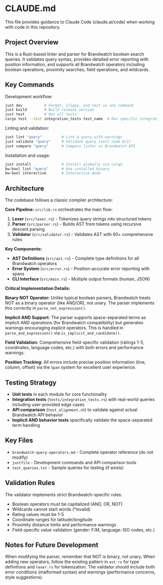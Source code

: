 # CLAUDE.md

This file provides guidance to Claude Code (claude.ai/code) when working with code in this repository.

## Project Overview

This is a Rust-based linter and parser for Brandwatch boolean search queries. It validates query syntax, provides detailed error reporting with position information, and supports all Brandwatch operators including boolean operations, proximity searches, field operations, and wildcards.

## Key Commands

Development workflow:
```bash
just dev          # Format, clippy, and test in one command
just build        # Build release version
just test         # Run all tests
cargo test --test integration_tests test_name  # Run specific integration test
```

Linting and validation:
```bash
just lint "query"         # Lint a query with warnings
just validate "query"     # Validate query (exit code 0/1)
just compare "query"      # Compare linter vs Brandwatch API
```

Installation and usage:
```bash
just install              # Install globally via cargo
bw-bool lint "query"      # Use installed binary
bw-bool interactive       # Interactive mode
```

## Architecture

The codebase follows a classic compiler architecture:

**Core Pipeline:** `src/lib.rs` orchestrates the main flow:
1. **Lexer** (`src/lexer.rs`) - Tokenizes query strings into structured tokens
2. **Parser** (`src/parser.rs`) - Builds AST from tokens using recursive descent parsing
3. **Validator** (`src/validator.rs`) - Validates AST with 60+ comprehensive rules

**Key Components:**
- **AST Definitions** (`src/ast.rs`) - Complete type definitions for all Brandwatch operators
- **Error System** (`src/error.rs`) - Position-accurate error reporting with spans
- **CLI Interface** (`src/main.rs`) - Multiple output formats (human, JSON)

**Critical Implementation Details:**

**Binary NOT Operator:** Unlike typical boolean parsers, Brandwatch treats NOT as a binary operator (like AND/OR), not unary. The parser implements this correctly in `parse_not_expression()`.

**Implicit AND Support:** The parser supports space-separated terms as implicit AND operations (for Brandwatch compatibility) but generates warnings encouraging explicit operators. This is handled in `parse_and_expression()` via `is_implicit_and_candidate()`.

**Field Validation:** Comprehensive field-specific validation (ratings 1-5, coordinates, language codes, etc.) with both errors and performance warnings.

**Position Tracking:** All errors include precise position information (line, column, offset) via the `Span` system for excellent user experience.

## Testing Strategy

- **Unit tests** in each module for core functionality
- **Integration tests** (`tests/integration_tests.rs`) with real-world queries including user-provided edge cases
- **API comparison** (`test_alignment.sh`) to validate against actual Brandwatch API behavior
- **Implicit AND behavior tests** specifically validate the space-separated term handling

## Key Files

- `brandwatch-query-operators.md` - Complete operator reference (do not modify)
- `justfile` - Development commands and API comparison tools
- `test_queries.txt` - Sample queries for testing (if exists)

## Validation Rules

The validator implements strict Brandwatch-specific rules:
- Boolean operators must be capitalized (AND, OR, NOT)
- Wildcards cannot start words (*invalid)
- Rating values must be 1-5
- Coordinate ranges for latitude/longitude
- Proximity distance limits and performance warnings
- Field-specific value validation (gender: F/M, language: ISO codes, etc.)

## Notes for Future Development

When modifying the parser, remember that NOT is binary, not unary. When adding new operators, follow the existing pattern in `ast.rs` for type definitions and `lexer.rs` for tokenization. The validator should include both error conditions (malformed syntax) and warnings (performance concerns, style suggestions).